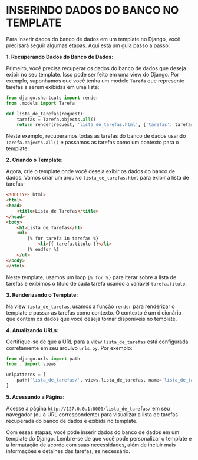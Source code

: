 # INSERINDO DADOS DO BANCO NO TEMPLATE
Para inserir dados do banco de dados em um template no Django, você precisará seguir algumas etapas. Aqui está um guia passo a passo:

**1. Recuperando Dados do Banco de Dados:**

Primeiro, você precisa recuperar os dados do banco de dados que deseja exibir no seu template. Isso pode ser feito em uma view do Django. Por exemplo, suponhamos que você tenha um modelo `Tarefa` que represente tarefas a serem exibidas em uma lista:

```python
from django.shortcuts import render
from .models import Tarefa

def lista_de_tarefas(request):
    tarefas = Tarefa.objects.all()
    return render(request, 'lista_de_tarefas.html', {'tarefas': tarefas})
```

Neste exemplo, recuperamos todas as tarefas do banco de dados usando `Tarefa.objects.all()` e passamos as tarefas como um contexto para o template.

**2. Criando o Template:**

Agora, crie o template onde você deseja exibir os dados do banco de dados. Vamos criar um arquivo `lista_de_tarefas.html` para exibir a lista de tarefas:

```html
<!DOCTYPE html>
<html>
<head>
    <title>Lista de Tarefas</title>
</head>
<body>
    <h1>Lista de Tarefas</h1>
    <ul>
        {% for tarefa in tarefas %}
            <li>{{ tarefa.titulo }}</li>
        {% endfor %}
    </ul>
</body>
</html>
```

Neste template, usamos um loop `{% for %}` para iterar sobre a lista de tarefas e exibimos o título de cada tarefa usando a variável `tarefa.titulo`.

**3. Renderizando o Template:**

Na view `lista_de_tarefas`, usamos a função `render` para renderizar o template e passar as tarefas como contexto. O contexto é um dicionário que contém os dados que você deseja tornar disponíveis no template.

**4. Atualizando URLs:**

Certifique-se de que a URL para a view `lista_de_tarefas` está configurada corretamente em seu arquivo `urls.py`. Por exemplo:

```python
from django.urls import path
from . import views

urlpatterns = [
    path('lista_de_tarefas/', views.lista_de_tarefas, name='lista_de_tarefas'),
]
```

**5. Acessando a Página:**

Acesse a página `http://127.0.0.1:8000/lista_de_tarefas/` em seu navegador (ou a URL correspondente) para visualizar a lista de tarefas recuperada do banco de dados e exibida no template.

Com essas etapas, você pode inserir dados do banco de dados em um template do Django. Lembre-se de que você pode personalizar o template e a formatação de acordo com suas necessidades, além de incluir mais informações e detalhes das tarefas, se necessário.